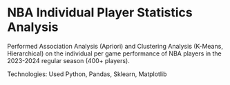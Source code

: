 # NBA Individual Player Statistics Analysis

Performed Association Analysis (Apriori) and Clustering Analysis (K-Means, Hierarchical) on the individual per game performance of NBA players in the 2023-2024 regular season (400+ players).

Technologies: Used Python, Pandas, Sklearn, Matplotlib
